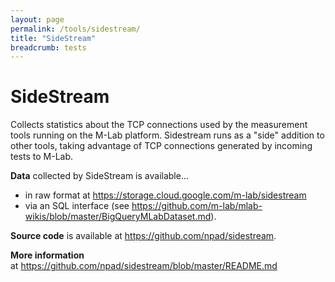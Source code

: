 ```yaml
---
layout: page
permalink: /tools/sidestream/
title: "SideStream"
breadcrumb: tests
---
```


# SideStream

Collects statistics about the TCP connections used by the measurement tools running on the M-Lab platform. Sidestream runs as a "side" addition to other tools, taking advantage of TCP connections generated by incoming tests to M-Lab.

**Data** collected by SideStream is available...

- in raw format at <https://storage.cloud.google.com/m-lab/sidestream>
- via an SQL interface (see <https://github.com/m-lab/mlab-wikis/blob/master/BigQueryMLabDataset.md>).

**Source code** is available at <https://github.com/npad/sidestream>.

**More information** at <https://github.com/npad/sidestream/blob/master/README.md>